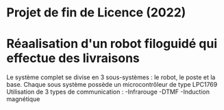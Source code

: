 # Projet de fin de Licence (2022)

# Réaalisation d'un robot filoguidé qui effectue des livraisons

Le système complet se divise en 3 sous-systèmes : le robot, le poste et la base.
Chaque sous système possède un microcontrôleur de type LPC1769
Utilisation de 3 types de communication :
-Infrarouge
-DTMF
-Induction magnétique
